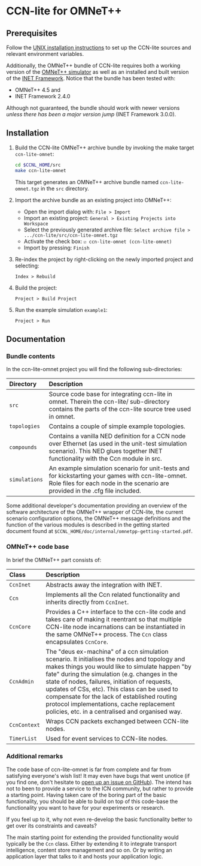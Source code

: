 # CCN-lite for OMNeT++

## Prerequisites

Follow the [UNIX installation instructions](README-unix.md) to set up the
CCN-lite sources and relevant environment variables.

Additionally, the OMNeT++ bundle of CCN-lite requires both a working version of
the [OMNeT++ simulator](https://omnetpp.org/) as well as an installed and built
version of the [INET Framework](https://inet.omnetpp.org/). Notice that the
bundle has been tested with:
* OMNeT++ 4.5 and
* INET Framework 2.4.0

Although not guaranteed, the bundle should work with newer versions *unless there
has been a major version jump* (INET Framework 3.0.0).

## Installation

1.  Build the CCN-lite OMNeT++ archive bundle by invoking the make target
    `ccn-lite-omnet`:

    ```bash
    cd $CCNL_HOME/src
    make ccn-lite-omnet
    ```

    This target generates an OMNeT++ archive bundle named `ccn-lite-omnet.tgz`
    in the `src` directory.

2.  Import the archive bundle as an existing project into OMNeT++:

    * Open the import dialog with: `File > Import`
    * Import an existing project: `General > Existing Projects into Workspace`
    * Select the previously generated archive file:
      `Select archive file > .../ccn-lite/src/ccn-lite-omnet.tgz`
    * Activate the check box: `☑ ccn-lite-omnet (ccn-lite-omnet)`
    * Import by pressing: `Finish`

3.  Re-index the project by right-clicking on the newly imported project and
    selecting:

    `Index > Rebuild`

4.  Build the project:

    `Project > Build Project`

5.  Run the example simulation `example1`:

    `Project > Run`


## Documentation

### Bundle contents

In the ccn-lite-omnet project you will find the following sub-directories:

| Directory     | Description                                                  |
| :------------ | :------------------------------------------------------------|
| `src`         | Source code base for integrating ccn-lite in omnet. Therein the ccn-lite/ sub-directory contains the parts of the ccn-lite source tree used in omnet. |
| `topologies`  | Contains a couple of simple example topologies.              |
| `compounds`   | Contains a vanilla NED definition for a CCN node over Ethernet (as used in the unit-test simulation scenario). This NED glues together INET functionality with the Ccn module in src. |
| `simulations` | An example simulation scenario for unit-tests and for kickstarting your games with ccn-lite-omnet. Role files for each node in the scenario are provided in the .cfg file included. |


Some additional developer's documentation providing an overview of the software
architecture of the OMNeT++ wrapper of CCN-lite, the current scenario
configuration options, the OMNeT++ message definitions and the function of the
various modules is described in the getting started document found at
`$CCNL_HOME/doc/internal/omnetpp-getting-started.pdf`.


### OMNeT++ code base

In brief the OMNeT++ part consists of:

| Class        | Description                                                   |
| :----------- | :-------------------------------------------------------------|
| `CcnInet`    | Abstracts away the integration with INET.                     |
| `Ccn`        | Implements all the Ccn related functionality and inherits directly from `CcnInet`. |
| `CcnCore`    | Provides a C++ interface to the ccn-lite code and takes care of making it reentrant so that multiple CCN-lite node incarnations can be instantiated in the same OMNeT++ process. The `Ccn` class encapsulates `CcnCore`. |
| `CcnAdmin`   | The "deus ex-machina" of a ccn simulation scenario. It initialises the nodes and topology and makes things you would like to simulate happen "by fate" during the simulation (e.g. changes in the state of nodes, failures, initiation of requests, updates of CSs, etc). This class can be used to compensate for the lack of established routing protocol implementations, cache replacement policies, etc. in a centralised and organised way. |
| `CcnContext` | Wraps CCN packets exchanged between CCN-lite nodes.           |
| `TimerList`  | Used for event services to CCN-lite nodes.                    |


### Additional remarks

The code base of ccn-lite-omnet is far from complete and far from satisfying
everyone's wish list! It may even have bugs that went unotice (if you find one,
don't hesitate to [open up an issue on GitHub](https://github.com/cn-uofbasel/ccn-lite/issues)).
The intend has not to been to provide a service to the ICN community, but rather
to provide a starting point. Having taken care of the boring part of the basic
functionality, you should be able to build on top of this code-base the
functionality you want to have for your experiments or research.

If you feel up to it, why not even re-develop the basic functionality better to
get over its constraints and caveats?

The main starting point for extending the provided functionality would typically
be the `Ccn` class. Either by extending it to integrate transport intelligence,
content store management and so on. Or by writing an application layer that
talks to it and hosts your application logic.
